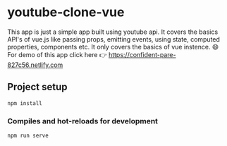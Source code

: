# youtube-clone-vue

This app is just a simple app built using youtube api. It covers the basics API's of vue.js like passing props, emitting events, using state, computed properties, components etc. It only covers the basics of vue instence. 😄
For demo of this app click here 👉
https://confident-pare-827c56.netlify.com

## Project setup

```
npm install
```

### Compiles and hot-reloads for development

```
npm run serve
```
